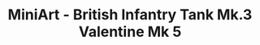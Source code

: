 ---
layout: product
title: "MiniArt - British Infantry Tank Mk.3 Valentine Mk 5"
price: "5500" 
desc: "N/A"
img_path: "/assets/img/MI35106.jpg"
brand: "N/A"
available: true
special_offer: false
new: false
soon: false
cat: "010000"
subcat: "010100"
subsubcat: "0N/A"
sifra: "MI35106"
popular: false
---